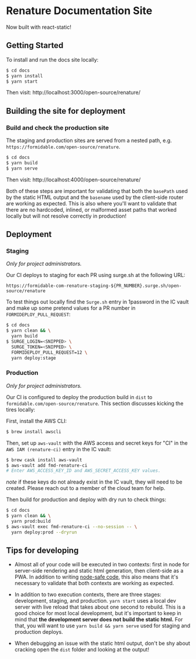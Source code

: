 # Renature Documentation Site

Now built with react-static!

## Getting Started

To install and run the docs site locally:

```sh
$ cd docs
$ yarn install
$ yarn start
```

Then visit: http://localhost:3000/open-source/renature/

## Building the site for deployment

### Build and check the production site

The staging and production sites are served from a nested path, e.g. `https://formidable.com/open-source/renature`.

```sh
$ cd docs
$ yarn build
$ yarn serve
```

Then visit: http://localhost:4000/open-source/renature/

Both of these steps are important for validating that both the `basePath` used by the static HTML output and the `basename` used
by the client-side router are working as expected. This is also where you'll want to validate that there are no hardcoded, inlined, or malformed asset paths that worked locally but will not resolve correctly in production!

## Deployment

### Staging

_Only for project administrators._

Our CI deploys to staging for each PR using surge.sh at the following URL:

`https://formidable-com-renature-staging-${PR_NUMBER}.surge.sh/open-source/renature`

To test things out locally find the `Surge.sh` entry in 1password in the IC vault and make up some pretend values for a PR number in `FORMIDEPLOY_PULL_REQUEST`:

```sh
$ cd docs
$ yarn clean && \
  yarn build
$ SURGE_LOGIN=<SNIPPED> \
  SURGE_TOKEN=<SNIPPED> \
  FORMIDEPLOY_PULL_REQUEST=12 \
  yarn deploy:stage
```

### Production

_Only for project administrators._

Our CI is configured to deploy the production build in `dist` to `formidable.com/open-source/renature`. This section discusses kicking the tires locally:

First, install the AWS CLI:

```sh
$ brew install awscli
```

Then, set up `aws-vault` with the AWS access and secret keys for "CI" in the `AWS IAM (renature-ci)` entry in the IC vault:

```sh
$ brew cask install aws-vault
$ aws-vault add fmd-renature-ci
# Enter AWS_ACCESS_KEY_ID and AWS_SECRET_ACCESS_KEY values.
```

_note_ if these keys do not already exist in the IC vault, they will need to be created. Please reach out to a member of the cloud team for help.

Then build for production and deploy with dry run to check things:

```sh
$ cd docs
$ yarn clean && \
  yarn prod:build
$ aws-vault exec fmd-renature-ci --no-session -- \
  yarn deploy:prod --dryrun
```

## Tips for developing

- Almost all of your code will be executed in two contexts: first in node for server-side rendering and static html generation, then client-side as a PWA. In addition to writing [node-safe code](https://github.com/nozzle/react-static/blob/master/docs/concepts.md#writing-universal-node-safe-code), this also means that it's necessary to validate that both contexts are working as expected.

- In addition to two execution contexts, there are three stages: development, staging, and production. `yarn start` uses a local dev server with live reload that takes about one second to rebuild. This is a good choice for most local development, but it's important to keep in mind that **the development server does not build the static html.** For that, you will want to use `yarn build && yarn serve` used for staging and production deploys.

- When debugging an issue with the static html output, don't be shy about cracking open the `dist` folder and looking at the output!
